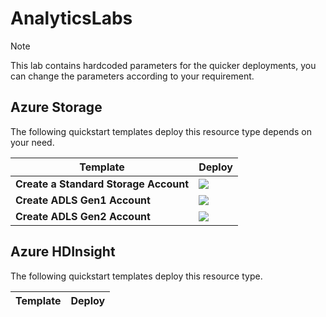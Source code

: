 # AnalyticsLabs

> [!NOTE]  
> This lab contains hardcoded parameters for the quicker deployments, you can change the parameters according to your requirement. 

## Azure Storage 

The following quickstart templates deploy this resource type depends on your need.

| Template                                                     | Deploy                                                       |
| ------------------------------------------------------------ | ------------------------------------------------------------ |
|  **Create a Standard Storage Account** | <a href="https://portal.azure.com/#create/Microsoft.Template/uri/https%3A%2F%2Fraw.githubusercontent.com%2FCHEEKATLAPRADEEP-MSFT%2FAnalyticsLabs%2Fmaster%2FCreateStorageAccount.json" target="_blank"> <img src="http://azuredeploy.net/deploybutton.png"/></a>|
| **Create ADLS Gen1 Account** |  <a href="https://portal.azure.com/#create/Microsoft.Template/uri/https%3A%2F%2Fraw.githubusercontent.com%2FCHEEKATLAPRADEEP-MSFT%2FAnalyticsLabs%2Fmaster%2FCreateADLSGen1.json" target="_blank"> <img src="http://azuredeploy.net/deploybutton.png"/></a>|
| **Create ADLS Gen2 Account** |  <a href="https://portal.azure.com/#create/Microsoft.Template/uri/https%3A%2F%2Fraw.githubusercontent.com%2FCHEEKATLAPRADEEP-MSFT%2FAnalyticsLabs%2Fmaster%2FCreateADLSGen2.json" target="_blank"> <img src="http://azuredeploy.net/deploybutton.png"/></a>|

## Azure HDInsight 

The following quickstart templates deploy this resource type.

| Template                                                     | Deploy                                                       |
| ------------------------------------------------------------ | ------------------------------------------------------------ |

